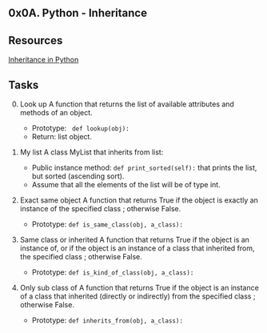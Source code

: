 ## 0x0A. Python - Inheritance

## Resources

[Inheritance in Python](https://www.geeksforgeeks.org/inheritance-in-python/)


## Tasks

0. Look up
A function that returns the list of available attributes and methods of an object.
	+ Prototype: ``` def lookup(obj):```
	+ Return: list object.

0. My list
A class MyList that inherits from list:
	+ Public instance method: ```def print_sorted(self):``` that prints the list, but sorted (ascending sort).
	+ Assume that all the elements of the list will be of type int.

0. Exact same object
A function that returns True if the object is exactly an instance of the specified class ; otherwise False.
	+ Prototype: ```def is_same_class(obj, a_class):```

0. Same class or inherited
A function that returns True if the object is an instance of, or if the object is an instance of a class that inherited from, the specified class ; otherwise False.
	+ Prototype: ```def is_kind_of_class(obj, a_class):```

0. Only sub class of
A function that returns True if the object is an instance of a class that inherited (directly or indirectly) from the specified class ; otherwise False.
	+ Prototype: ```def inherits_from(obj, a_class):```
